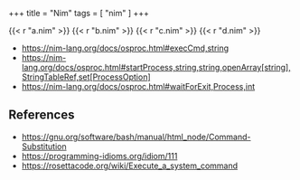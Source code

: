 +++
title = "Nim"
tags = [ "nim" ]
+++

{{< r "a.nim" >}}
{{< r "b.nim" >}}
{{< r "c.nim" >}}
{{< r "d.nim" >}}

- <https://nim-lang.org/docs/osproc.html#execCmd,string>
- <https://nim-lang.org/docs/osproc.html#startProcess,string,string,openArray[string],StringTableRef,set[ProcessOption]>
- <https://nim-lang.org/docs/osproc.html#waitForExit,Process,int>

## References

- <https://gnu.org/software/bash/manual/html_node/Command-Substitution>
- <https://programming-idioms.org/idiom/111>
- <https://rosettacode.org/wiki/Execute_a_system_command>
